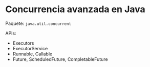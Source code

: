 # Concurrencia avanzada en Java

Paquete: `java.util.concurrent`

APIs:

* Executors
* ExecutorService
* Runnable, Callable
* Future, ScheduledFuture, CompletableFuture